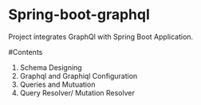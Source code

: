 # Spring-boot-graphql

Project integrates GraphQl with Spring Boot Application.

#Contents

1) Schema Designing
2) Graphql and Graphiql Configuration
3) Queries and Mutuation
4) Query Resolver/ Mutation Resolver
